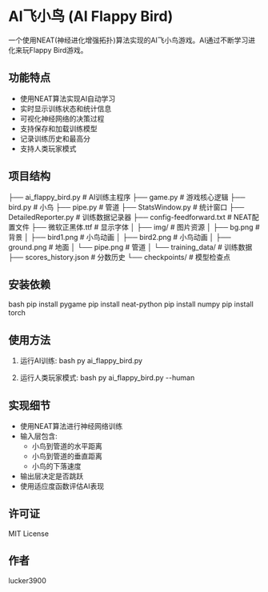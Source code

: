 # AI飞小鸟 (AI Flappy Bird)

一个使用NEAT(神经进化增强拓扑)算法实现的AI飞小鸟游戏。AI通过不断学习进化来玩Flappy Bird游戏。

## 功能特点

- 使用NEAT算法实现AI自动学习
- 实时显示训练状态和统计信息
- 可视化神经网络的决策过程
- 支持保存和加载训练模型
- 记录训练历史和最高分
- 支持人类玩家模式

## 项目结构
├── ai_flappy_bird.py # AI训练主程序
├── game.py # 游戏核心逻辑
├── bird.py # 小鸟
├── pipe.py # 管道
├── StatsWindow.py # 统计窗口
├── DetailedReporter.py # 训练数据记录器
├── config-feedforward.txt # NEAT配置文件
├── 微软正黑体.ttf # 显示字体
│
├── img/ # 图片资源
│ ├── bg.png # 背景
│ ├── bird1.png # 小鸟动画
│ ├── bird2.png # 小鸟动画
│ ├── ground.png # 地面
│ └── pipe.png # 管道
│
└── training_data/ # 训练数据
├── scores_history.json # 分数历史
└── checkpoints/ # 模型检查点

## 安装依赖
bash
pip install pygame
pip install neat-python
pip install numpy
pip install torch

## 使用方法

1. 运行AI训练:
bash
py ai_flappy_bird.py

2. 运行人类玩家模式:
bash
py ai_flappy_bird.py --human

## 实现细节

- 使用NEAT算法进行神经网络训练
- 输入层包含:
  - 小鸟到管道的水平距离
  - 小鸟到管道的垂直距离
  - 小鸟的下落速度
- 输出层决定是否跳跃
- 使用适应度函数评估AI表现

## 许可证

MIT License

## 作者

lucker3900